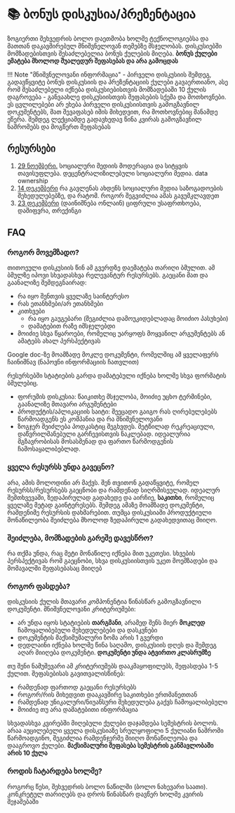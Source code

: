 # 📚 ბონუს დისკუსია/პრეზენტაცია
ზოგიერთი შეხვედრის ბოლო დაეთმობა ხოლმე ტექნოლოგიებსა და მათთან დაკავშირებულ მნიშვნელოვან თემებზე მსჯელობას. დისკუსიებში მომზადებისთვის შესაძლებელია ბონუს ქულების მიღება. **ბონუს ქულები ემატება მხოლოდ შუალედურ შეფასებას და არა გამოცდას** 

!!! Note "მნიშვნელოვანი ინფორმაცია" 
	- პირველი დისკუსიის შემდეგ, გადავწყვიტე ბონუს დისკუსიის და პრეზენტაციის ქულები გავაერთიანო, ასე რომ შესაძლებელი იქნება დისკუსიებისთვის მომზადებაში 10 ქულის დაგროვება
	- განვაახლე დისკუსიისთვის შეფასების სქემა და მოთხოვნები. ეს ცვლილებები არ ეხება პირველი დისკუსიისთვის გამოგზავნილ დოკუმენტებს, მათ შევაფასებ იმის მიხედვით, რა მოთხოვნებიც მანამდე ეწერა. შემდეგ ლექციამდე გადავხედავ წინა კვირას გამოგზავნილ ნაშრომებს და მოგწერთ შეფასებას

## რესურსები
1. [29 ნოემბერი.][1] სოციალური მედიის მოდერაცია და სიტყვის თავისუფლება. დეცენტრალიზილებული სოციალური მედია. data ownership
2. [14 დეკემბერი][2] რა გავლენას ახდენს სოციალური მედია საზოგადოების შეხედულებებზე, და რატომ. როგორ შეგვიძლია ამას გავუმკლავდეთ
3. [23 დეკემბერი][3] (დაინიშნება ონლაინ) ციფრული უსაფრთხოება, დაშიფვრა, თრექინგი


## FAQ
### როგორ მოვემზადო?
თითოეული დისკუსიის წინ ამ გვერდზე დაემატება თარიღი ბმულით. ამ ბმულზე იპოვი სხვადასხვა რელევანტურ რესურსებს. გაეცანი მათ და გაანალიზე შემდეგნაირად:

- რა იყო შენთვის ყველაზე საინტერესო
- რას ეთანხმები/არ ეთანხმები
- კითხვები
	- რა იყო გაუგებარი (შეგიძლია დამოუკიდებლადაც მოიძიო პასუხები)
	- დამატებით რაზე იმსჯელებდი
- მოიძიე სხვა წყაროები, რომელიც უარყოფს მოყვანილ არგუმენტებს ან ამატებს ახალ პერსპექტივას

Google doc-ზე მოამზადე მოკლე დოკუმენტი, რომელშიც ამ ყველაფერს ჩაინიშნავ (ნაპოვნი ინფორმაციის ჩათვლით)

რესურსებში სტატიების გარდა დამატებული იქნება ხოლმე სხვა ფორმატის ბმულებიც. 

- ფორუმის დისკუსია: წაიკითხე მსჯელობა, მოიძიე უცხო ტერმინები, გაანალიზე მთავარი არგუმენტები
- პროდუქტის/აპლიკაციის საიტი: შეეცადო გაიგო რას ღირებულებებს წარმოადგენს ეს კომპანია და რა მნიშვნელოვანი 
- ზოგჯერ შეიძლება პოდკასტიც შეგხვდეს. მეტწილად რეკრეაციული, დაწვრილმანებული გარჩევისთვის ნაკლებად. იდეალურია მგზავრობისას მოსასმენად და ფართო წარმოდგენის ჩამოსაყალიბებლად.

### ყველა რესურსს უნდა გავეცნო?
არა, ამის მოლოდინი არ მაქვს. შენ თვითონ გადაწყვიტე, რომელ რესურსს/რესურსებს გაეცნობი და რამდენად სიღრმისეულად. იდეალურ შემთხვევაში, ზედაპირულად გადახედე და აირჩიე, **საკითხი**, რომელიც ყველაზე მეტად გაინტერესებს. შემდეგ ამაზე მოამზადე დოკუმენტი, რამდენიმე რესურსის დახმარებით. თუმცა დისკუსიაში პროდუქტიული მონაწილეობა შეიძლება მხოლოდ ზედაპირული გადახედვითაც მიიღო.

### შეიძლება, მომზადების გარეშე დავესწრო?
რა თქმა უნდა, რაც მეტი მონაწილე იქნება მით უკეთესი. სხვების პერსპექტივას რომ გაეცნობი, სხვა დისკუსიისთვის უკეთ მოემზადები და მომავალში შეფასებასაც მიიღებ

### როგორ ფასდება?
დისკუსიის ქულის მთავარი კომპონენტია წინასწარ გამოგზავნილი დოკუმენტი. მნიშვნელოვანი კრიტერიუმები: 

- არ უნდა იყოს სტატიების **თარგმანი**, არამედ შენს მიერ **მოკლედ** ჩამოყალიბებული შეხედულებები და დასკვნები
- დოკუმენტის მაქსიმუმალური ზომა არის 1 გვერდი
- დედლაინი იქნება ხოლმე წინა საღამო, დისკუსიის დღეს და შემდეგ აღარ მიიღება დოკუმენტი. **დოკუმენტი უნდა ატვირთო კლასრუმზე**

თუ შენი ნამუშევარი ამ კრიტერიუმებს დააკმაყოფილებს, შეფასდება 1-5 ქულით. შეფასებისას გავითვალისწინებ:

- რამდენად ფართოდ გაეცანი რესურსებს
- როგორ/რის მიხედვით დააკავშირე საკითხები ერთმანეთთან
- რამდენად უნიკალური/ნიუანსური შეხედულება გაქვს ჩამოყალიბებული
- მოიძიე თუ არა დამატებითი ინფორმაცია

სხვადასხვა კვირებში მიღებული ქულები დაჯამდება სემესტრის ბოლოს. არაა აუცილებელი ყველა დისკუსიაზე სრულყოფილი 5 ქულიანი ნაშრომი წარმოადგინო, შეგიძლია რამდენჯერმე მიიღო მონაწილეობა და დააგროვო ქულები.  **მაქსიმალური შეფასება სემესტრის განმავლობაში არის 10 ქულა**

### როდის ჩატარდება ხოლმე?
როგორც წესი, შეხვედრის ბოლო ნაწილში (ბოლო ნახევარი საათი). კონკრეტულ თარიღებს და დროს წინასწარ დავწერ ხოლმე კვირის შეჯამებაში

[1]:	https://raindrop.io/iarigby/digital-technologies-28610558/search/sort=-sort&perpage=30&page=0&search=%23discussion1
[2]:	https://raindrop.io/iarigby/digital-technologies-28610558/search/sort=-sort&perpage=30&page=0&search=%23discussion2
[3]:	https://raindrop.io/iarigby/digital-technologies-28610558/search/sort=-sort&perpage=30&page=0&search=%23discussion-digital-safety